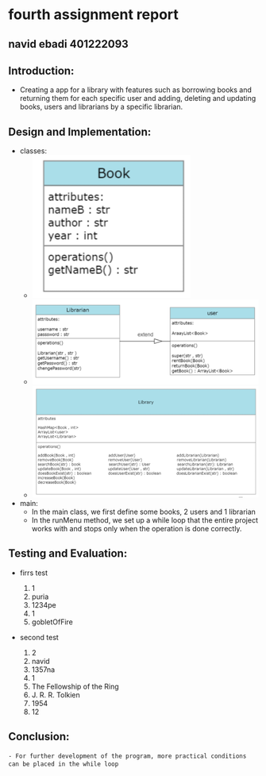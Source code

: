 # fourth assignment report

## navid ebadi 401222093

## Introduction:
- Creating a app for a library with features such as borrowing books and returning them for each specific user and adding, deleting and updating books, users and librarians by a specific librarian.

## Design and Implementation:
- classes:
    - ![Book](Book.png)
    - ![LibrarianUser](User.png)
    - ![Library](Library.png)
- main:
    - In the main class, we first define some books, 2 users and 1 librarian
    - In the runMenu method, we set up a while loop that the entire project works with and stops only when the operation is done correctly.

## Testing and Evaluation:
- firrs test
    1. 1
    2. puria
    3. 1234pe
    4. 1
    5. gobletOfFire

- second test
    1. 2
    2. navid
    3. 1357na
    4. 1
    5. The Fellowship of the Ring
    6. J. R. R. Tolkien
    7. 1954
    8. 12
## Conclusion:
    - For further development of the program, more practical conditions can be placed in the while loop